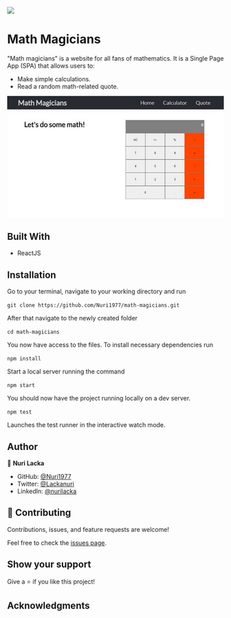 ![](https://img.shields.io/badge/Microverse-blueviolet)

# Math Magicians

"Math magicians" is a website for all fans of mathematics. It is a Single Page App (SPA) that allows users to:

- Make simple calculations.
- Read a random math-related quote.

![screenshot](./src/Presentation1.jpg)

## Built With

- ReactJS

## Installation

Go to your terminal, navigate to your working directory and run

`git clone https://github.com/Nuri1977/math-magicians.git`

After that navigate to the newly created folder

`cd math-magicians`

You now have access to the files.
To install necessary dependencies run

`npm install`

Start a local server running the command

`npm start`

You should now have the project running locally on a dev server.

`npm test`

Launches the test runner in the interactive watch mode.

## Author


👤 **Nuri Lacka**

- GitHub: [@Nuri1977](https://github.com/Nuri1977)
- Twitter: [@Lackanuri](https://twitter.com/LackaNuri)
- LinkedIn: [@nurilacka](https://www.linkedin.com/in/nuri-lacka-7141b01ba/)


## 🤝 Contributing

Contributions, issues, and feature requests are welcome!

Feel free to check the [issues page](../../issues/).

## Show your support

Give a ⭐️ if you like this project!

## Acknowledgments
